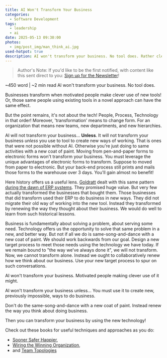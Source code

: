 ```yaml
---
title: AI Won't Transform Your Business
categories:
  - Software Development
tags:
  - leadership
  - ai
date: 2025-05-13 09:30:00
photos: 
  - img/post_img/man_think_ai.jpg
used-hotpot: true
description: AI won't transform your business. No tool does. Rather clever people applying those tools do. Focus on enabling them, for the benefits you're looking for. 
---
```


> Author's Note: If you'd like to be the first notified, with content like this sent direct to you: [Sign up for the Newsletter](http://signup.scheufler.tech)! 


~450 word | ~2 min read
AI won't transform your business. No tool does.

Businesses transform when motivated people make clever use of new tools! Or, those same people using existing tools in a novel approach can have the same effect.

But the point remains, it's not about the tech! People, Process, Technology in that order!  Moreover, 'transformation' means to change form. For an organization that means new teams, new departments, and new hierarchies.

AI will not transform your business... **Unless**. It will not transform your business *unless* you use to tool to create new ways of working. That is ones that were not possible without AI. Otherwise you're just doing to same activities with a new coat of paint. Moving from pen-and-paper forms to electronic forms won't transform your business. You must leverage the unique advantages of electronic forms to transform. Suppose to moved from paper to electronic. But your back-end process still prints and mails those forms to the warehouse over 3 days. You'll gain almost no benefit!

Here history offers us a useful lens. [Goldratt](https://en.wikipedia.org/wiki/Eliyahu_M._Goldratt) dealt with this same pattern [during the dawn of ERP systems](https://www.audible.com/pd/Beyond-the-Goal-Audiobook/B002V1LYO2). They promised huge value. But very few actually transformed the businesses that bought them. Those businesses that did transform used their ERP to do business in new ways. They did not migrate their old way of working into the new tool. Instead they transformed by renewing the way they thought about their business. We would do well to learn from such historical lessons.

Business is fundamentally about solving a problem, about serving some need. Technology offers us the opportunity to solve that same problem in a new, and better way. But not if all we do is same-song-and-dance with a new coat of paint. We should work backwards from our goal. Design a new target process to meet those needs using the technology we have today. If we remain bound to "the way we've always done it", we will not transform. Now, we cannot transform alone. Instead we ought to collaboratively renew how we think about our business. Use your new target process to spur on such conversations.

AI won't transform your business.
Motivated people making clever use of it might.

AI won't transform your business unless...
You must use it to create new, previously impossible, ways to do business.

Don't do the same-song-and-dance with a new coat of paint.
Instead renew the way you think about doing business.

Then you can transform your business by using the new technology!

Check out these books for useful techniques and approaches as you do:
- [Sooner Safer Happier](https://www.amazon.com/dp/1950508412/),
- [Wiring the Winning Organization](https://www.amazon.com/dp/B0CLH9WMSB),
- and [Team Topologies](https://www.amazon.com/dp/1942788819/)

